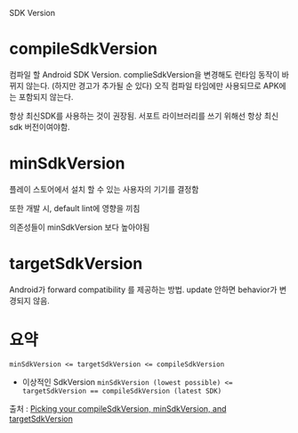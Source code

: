 SDK Version

# compileSdkVersion
컴파일 할 Android SDK Version.
complieSdkVersion을 변경해도 런타임 동작이 바뀌지 않는다.
(하지만 경고가 추가될 순 있다)
오직 컴파일 타임에만 사용되므로 APK에는 포함되지 않는다.

항상 최신SDK를 사용하는 것이 권장됨.
서포트 라이브러리를 쓰기 위해선 항상 최신 sdk 버전이여야함.


# minSdkVersion
플레이 스토어에서 설치 할 수 있는 사용자의 기기를 결정함

또한 개발 시, default lint에 영향을 끼침

의존성들이 minSdkVersion 보다 높아야됨

# targetSdkVersion
Android가 forward compatibility 를 제공하는 방법.
update 안하면 behavior가 변경되지 않음.



# 요약
`minSdkVersion <= targetSdkVersion <= compileSdkVersion`


- 이상적인 SdkVersion
`minSdkVersion (lowest possible) <= 
    targetSdkVersion == compileSdkVersion (latest SDK)`









출처 : [Picking your compileSdkVersion, minSdkVersion, and targetSdkVersion](https://medium.com/androiddevelopers/picking-your-compilesdkversion-minsdkversion-targetsdkversion-a098a0341ebd)